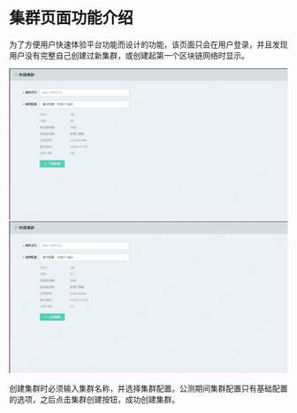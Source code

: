 # 集群页面功能介绍
为了方便用户快速体验平台功能而设计的功能，该页面只会在用户登录，并且发现用户没有完整自己创建过新集群，或创建起第一个区块链网络时显示。

![图片](../../../../image/JD-Blockchain-Open-Platform/Getting-Started/Pic/image093.png)
![图片](../../../../image/JD-Blockchain-Open-Platform/Getting-Started/Pic/image093.png)

创建集群时必须输入集群名称，并选择集群配置。公测期间集群配置只有基础配置的选项，之后点击集群创建按钮，成功创建集群。
